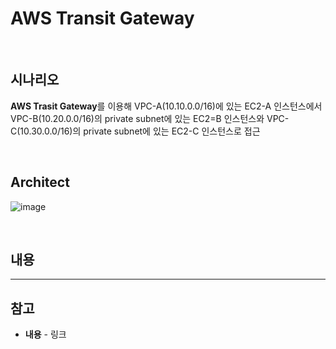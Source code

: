 # AWS Transit Gateway

<br>

## 시나리오
**AWS Trasit Gateway**를 이용해 VPC-A(10.10.0.0/16)에 있는 EC2-A 인스턴스에서  
VPC-B(10.20.0.0/16)의 private subnet에 있는 EC2=B 인스턴스와 VPC-C(10.30.0.0/16)의 private subnet에 있는 EC2-C 인스턴스로 접근

<br>

## Architect
![image](https://user-images.githubusercontent.com/46125158/209545207-995a43fb-e91e-4e28-a857-22c5becb446b.png)

<br>

## 내용


<hr>

## 참고
- **내용** - 링크
